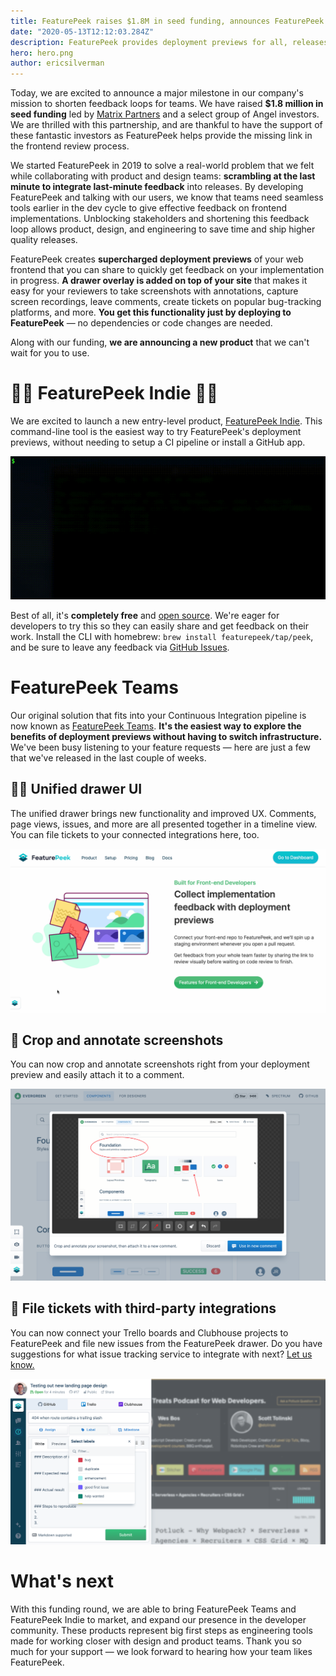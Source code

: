 ```yaml
---
title: FeaturePeek raises $1.8M in seed funding, announces FeaturePeek Indie
date: "2020-05-13T12:12:03.284Z"
description: FeaturePeek provides deployment previews for all, releases  new CLI tool and major new features
hero: hero.png
author: ericsilverman
---
```


Today, we are excited to announce a major milestone in our company's mission to shorten feedback loops for teams. We have raised **$1.8 million in seed funding** led by [Matrix Partners](https://viewpoints.matrixpartners.com/investing-in-featurepeek-3ea07b3bb406) and a select group of Angel investors. We are thrilled with this partnership, and are thankful to have the support of these fantastic investors as FeaturePeek helps provide the missing link in the frontend review process.


We started FeaturePeek in 2019 to solve a real-world problem that we felt while collaborating with product and design teams: **scrambling at the last minute to integrate last-minute feedback** into releases. By developing FeaturePeek and talking with our users, we know that teams need seamless tools earlier in the dev cycle to give effective feedback on frontend implementations. Unblocking stakeholders and shortening this feedback loop allows product, design, and engineering to save time and ship higher quality releases.

FeaturePeek creates **supercharged deployment previews** of your web frontend that you can share to quickly get feedback on your implementation in progress. **A drawer overlay is added on top of your site** that makes it easy for your reviewers to take screenshots with annotations, capture screen recordings, leave comments, create tickets on popular bug-tracking platforms, and more. **You get this functionality just by deploying to FeaturePeek** — no dependencies or code changes are needed.

Along with our funding, **we are announcing a new product** that we can't wait for you to use.

# 👩‍💻 FeaturePeek Indie 👨‍💻

We are excited to launch a new entry-level product, [FeaturePeek Indie](/product/indie). This command-line tool is the easiest way to try FeaturePeek's deployment previews, without needing to setup a CI pipeline or install a GitHub app. 

![CLI](./cli.gif)

Best of all, it's **completely free** and [open source](https://github.com/featurepeek/peek). We're eager for developers to try this so they can easily share and get feedback on their work. Install the CLI with homebrew: `brew install featurepeek/tap/peek`, and be sure to leave any feedback via [GitHub Issues](https://github.com/featurepeek/peek/issues).

# FeaturePeek Teams

Our original solution that fits into your Continuous Integration pipeline is now known as [FeaturePeek Teams](/product/teams). **It's the easiest way to explore the benefits of deployment previews without having to switch infrastructure.** We've been busy listening to your feature requests — here are just a few that we've released in the last couple of weeks.

## 👨‍🎨 Unified drawer UI

The unified drawer brings new functionality and improved UX. Comments, page views, issues, and more are all presented together in a timeline view. You can file tickets to your connected integrations here, too.

![Timeline in the FeaturePeek drawer](./drawer-timeline.gif)

## 📸 Crop and annotate screenshots

You can now crop and annotate screenshots right from your deployment preview and easily attach it to a comment.

![Annotate screenshots](./annotate.png)

## 🐛 File tickets with third-party integrations

You can now connect your Trello boards and Clubhouse projects to FeaturePeek and file new issues from the FeaturePeek drawer. Do you have suggestions for what issue tracking service to integrate with next? [Let us know.](mailto:hello@featurepeek.com)

![File tickets in the FeaturePeek drawer](./drawer-tickets.png)

# What's next

With this funding round, we are able to bring FeaturePeek Teams and FeaturePeek Indie to market, and expand our presence in the developer community. These products represent big first steps as engineering tools made for working closer with design and product teams. Thank you so much for your support — we look forward to hearing how your team likes FeaturePeek.
